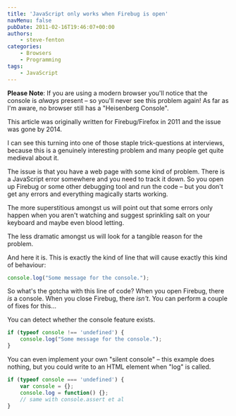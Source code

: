```yaml
---
title: 'JavaScript only works when Firebug is open'
navMenu: false
pubDate: 2011-02-16T19:46:07+00:00
authors:
    - steve-fenton
categories:
    - Browsers
    - Programming
tags:
    - JavaScript
---
```


**Please Note**: If you are using a modern browser you'll notice that the console is *always* present – so you'll never see this problem again! As far as I'm aware, no browser still has a "Heisenberg Console".

This article was originally written for Firebug/Firefox in 2011 and the issue was gone by 2014.

I can see this turning into one of those staple trick-questions at interviews, because this is a genuinely interesting problem and many people get quite medieval about it.

The issue is that you have a web page with some kind of problem. There is a JavaScript error somewhere and you need to track it down. So you open up Firebug or some other debugging tool and run the code – but you don't get any errors and everything magically starts working.

The more superstitious amongst us will point out that some errors only happen when you aren't watching and suggest sprinkling salt on your keyboard and maybe even blood letting.

The less dramatic amongst us will look for a tangible reason for the problem.

And here it is. This is exactly the kind of line that will cause exactly this kind of behaviour:

```javascript
console.log("Some message for the console.");
```

So what's the gotcha with this line of code? When you open Firebug, there *is* a console. When you close Firebug, there *isn't*. You can perform a couple of fixes for this…

You can detect whether the console feature exists.

```javascript
if (typeof console !== 'undefined') {
    console.log("Some message for the console.");
}
```

You can even implement your own "silent console" – this example does nothing, but you could write to an HTML element when "log" is called.

```javascript
if (typeof console === 'undefined') {
    var console = {};
    console.log = function() {};
    // same with console.assert et al
}
```
